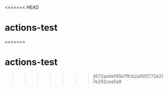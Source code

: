 <<<<<<< HEAD
# actions-test
=======
# actions-test
>>>>>>> d572addef95b7ffcb2af0f2772e217e292cea5a9
